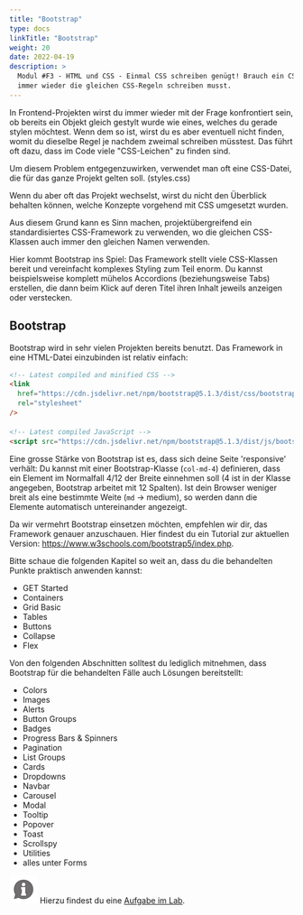 ```yaml
---
title: "Bootstrap"
type: docs
linkTitle: "Bootstrap"
weight: 20
date: 2022-04-19
description: >
  Modul #F3 - HTML und CSS - Einmal CSS schreiben genügt! Brauch ein CSS-Framework, damit du nicht
  immer wieder die gleichen CSS-Regeln schreiben musst.
---
```


In Frontend-Projekten wirst du immer wieder mit der Frage konfrontiert sein, ob bereits ein Objekt
gleich gestylt wurde wie eines, welches du gerade stylen möchtest. Wenn dem so ist, wirst du es aber
eventuell nicht finden, womit du dieselbe Regel je nachdem zweimal schreiben müsstest.
Das führt oft dazu, dass im Code viele "CSS-Leichen" zu finden sind.

Um diesem Problem entgegenzuwirken, verwendet man oft eine CSS-Datei, die für das
ganze Projekt gelten soll. (styles.css)

Wenn du aber oft das Projekt wechselst, wirst du nicht den Überblick behalten können,
welche Konzepte vorgehend mit CSS umgesetzt wurden.

Aus diesem Grund kann es Sinn machen, projektübergreifend ein standardisiertes CSS-Framework
zu verwenden, wo die gleichen CSS-Klassen auch immer den gleichen Namen verwenden.

Hier kommt Bootstrap ins Spiel: Das Framework stellt viele CSS-Klassen bereit und
vereinfacht komplexes Styling zum Teil enorm. Du kannst beispielsweise komplett mühelos
Accordions (beziehungsweise Tabs) erstellen, die dann beim Klick auf deren Titel ihren Inhalt jeweils anzeigen oder verstecken.

## Bootstrap

Bootstrap wird in sehr vielen Projekten bereits benutzt. Das Framework in eine HTML-Datei einzubinden ist relativ einfach:

```html
<!-- Latest compiled and minified CSS -->
<link
  href="https://cdn.jsdelivr.net/npm/bootstrap@5.1.3/dist/css/bootstrap.min.css"
  rel="stylesheet"
/>

<!-- Latest compiled JavaScript -->
<script src="https://cdn.jsdelivr.net/npm/bootstrap@5.1.3/dist/js/bootstrap.bundle.min.js"></script>
```

Eine grosse Stärke von Bootstrap ist es, dass sich deine Seite 'responsive' verhält: Du kannst mit einer Bootstrap-Klasse (`col-md-4`) definieren, dass ein Element im Normalfall 4/12 der Breite einnehmen soll (4 ist in der Klasse angegeben, Bootstrap arbeitet mit 12 Spalten). Ist dein Browser weniger breit als eine bestimmte Weite (`md` -> medium), so werden dann die Elemente automatisch untereinander angezeigt.

Da wir vermehrt Bootstrap einsetzen möchten, empfehlen wir dir, das Framework genauer anzuschauen. Hier findest du ein Tutorial zur aktuellen Version: https://www.w3schools.com/bootstrap5/index.php.

Bitte schaue die folgenden Kapitel so weit an, dass du die behandelten Punkte praktisch anwenden kannst:

- GET Started
- Containers
- Grid Basic
- Tables
- Buttons
- Collapse
- Flex

Von den folgenden Abschnitten solltest du lediglich mitnehmen, dass Bootstrap für die behandelten Fälle auch Lösungen bereitstellt:

- Colors
- Images
- Alerts
- Button Groups
- Badges
- Progress Bars & Spinners
- Pagination
- List Groups
- Cards
- Dropdowns
- Navbar
- Carousel
- Modal
- Tooltip
- Popover
- Toast
- Scrollspy
- Utilities
- alles unter Forms

![asset](/images/hint.png) Hierzu findest du eine [Aufgabe im Lab](../../../../labs/web/html_css/02_css/#aufgabe-4---bootstrap).
